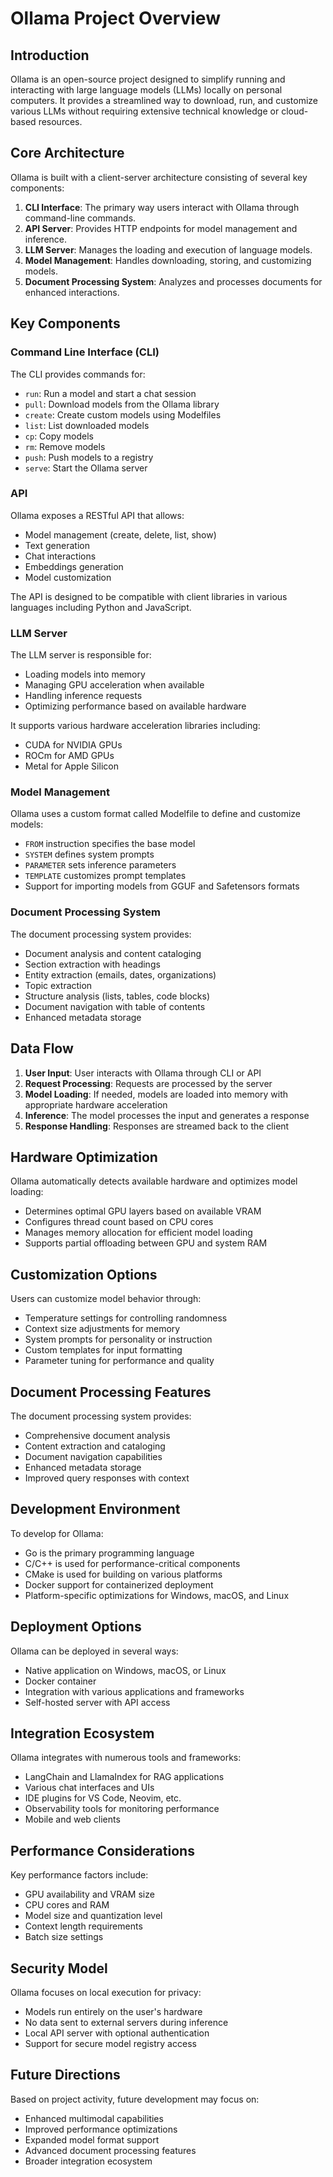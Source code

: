 # Ollama Project Overview

## Introduction

Ollama is an open-source project designed to simplify running and interacting with large language models (LLMs) locally on personal computers. It provides a streamlined way to download, run, and customize various LLMs without requiring extensive technical knowledge or cloud-based resources.

## Core Architecture

Ollama is built with a client-server architecture consisting of several key components:

1. **CLI Interface**: The primary way users interact with Ollama through command-line commands.
2. **API Server**: Provides HTTP endpoints for model management and inference.
3. **LLM Server**: Manages the loading and execution of language models.
4. **Model Management**: Handles downloading, storing, and customizing models.
5. **Document Processing System**: Analyzes and processes documents for enhanced interactions.

## Key Components

### Command Line Interface (CLI)

The CLI provides commands for:
- `run`: Run a model and start a chat session
- `pull`: Download models from the Ollama library
- `create`: Create custom models using Modelfiles
- `list`: List downloaded models
- `cp`: Copy models
- `rm`: Remove models
- `push`: Push models to a registry
- `serve`: Start the Ollama server

### API

Ollama exposes a RESTful API that allows:
- Model management (create, delete, list, show)
- Text generation
- Chat interactions
- Embeddings generation
- Model customization

The API is designed to be compatible with client libraries in various languages including Python and JavaScript.

### LLM Server

The LLM server is responsible for:
- Loading models into memory
- Managing GPU acceleration when available
- Handling inference requests
- Optimizing performance based on available hardware

It supports various hardware acceleration libraries including:
- CUDA for NVIDIA GPUs
- ROCm for AMD GPUs
- Metal for Apple Silicon

### Model Management

Ollama uses a custom format called Modelfile to define and customize models:
- `FROM` instruction specifies the base model
- `SYSTEM` defines system prompts
- `PARAMETER` sets inference parameters
- `TEMPLATE` customizes prompt templates
- Support for importing models from GGUF and Safetensors formats

### Document Processing System

The document processing system provides:
- Document analysis and content cataloging
- Section extraction with headings
- Entity extraction (emails, dates, organizations)
- Topic extraction
- Structure analysis (lists, tables, code blocks)
- Document navigation with table of contents
- Enhanced metadata storage

## Data Flow

1. **User Input**: User interacts with Ollama through CLI or API
2. **Request Processing**: Requests are processed by the server
3. **Model Loading**: If needed, models are loaded into memory with appropriate hardware acceleration
4. **Inference**: The model processes the input and generates a response
5. **Response Handling**: Responses are streamed back to the client

## Hardware Optimization

Ollama automatically detects available hardware and optimizes model loading:
- Determines optimal GPU layers based on available VRAM
- Configures thread count based on CPU cores
- Manages memory allocation for efficient model loading
- Supports partial offloading between GPU and system RAM

## Customization Options

Users can customize model behavior through:
- Temperature settings for controlling randomness
- Context size adjustments for memory
- System prompts for personality or instruction
- Custom templates for input formatting
- Parameter tuning for performance and quality

## Document Processing Features

The document processing system provides:
- Comprehensive document analysis
- Content extraction and cataloging
- Document navigation capabilities
- Enhanced metadata storage
- Improved query responses with context

## Development Environment

To develop for Ollama:
- Go is the primary programming language
- C/C++ is used for performance-critical components
- CMake is used for building on various platforms
- Docker support for containerized deployment
- Platform-specific optimizations for Windows, macOS, and Linux

## Deployment Options

Ollama can be deployed in several ways:
- Native application on Windows, macOS, or Linux
- Docker container
- Integration with various applications and frameworks
- Self-hosted server with API access

## Integration Ecosystem

Ollama integrates with numerous tools and frameworks:
- LangChain and LlamaIndex for RAG applications
- Various chat interfaces and UIs
- IDE plugins for VS Code, Neovim, etc.
- Observability tools for monitoring performance
- Mobile and web clients

## Performance Considerations

Key performance factors include:
- GPU availability and VRAM size
- CPU cores and RAM
- Model size and quantization level
- Context length requirements
- Batch size settings

## Security Model

Ollama focuses on local execution for privacy:
- Models run entirely on the user's hardware
- No data sent to external servers during inference
- Local API server with optional authentication
- Support for secure model registry access

## Future Directions

Based on project activity, future development may focus on:
- Enhanced multimodal capabilities
- Improved performance optimizations
- Expanded model format support
- Advanced document processing features
- Broader integration ecosystem
